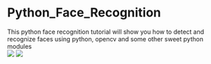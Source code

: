 # Python_Face_Recognition
This python face recognition tutorial will show you how to detect and recognize faces using python, opencv and some other sweet python modules\
![](github.com/Arfaouim/Python_Face_Recognition/blob/main/face_rec/Examples/test6_result.jpg)
![](github.com/Arfaouim/Python_Face_Recognition/blob/main/face_rec/Examples/test7_result.jpg)
